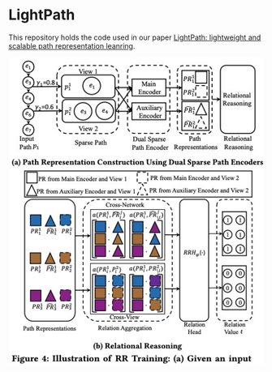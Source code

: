 # LightPath

This repository holds the code used in our paper [LightPath: lightweight and scalable path representation leanring]().

![image](https://github.com/Sean-Bin-Yang/Path-Representation-Learning-Library/blob/master/LightPath/Fig7.png)


